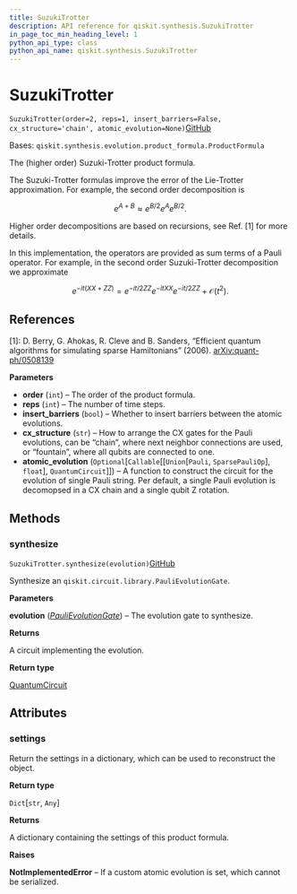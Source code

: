 ```yaml
---
title: SuzukiTrotter
description: API reference for qiskit.synthesis.SuzukiTrotter
in_page_toc_min_heading_level: 1
python_api_type: class
python_api_name: qiskit.synthesis.SuzukiTrotter
---
```


# SuzukiTrotter

<span id="qiskit.synthesis.SuzukiTrotter" />

`SuzukiTrotter(order=2, reps=1, insert_barriers=False, cx_structure='chain', atomic_evolution=None)`[GitHub](https://github.com/qiskit/qiskit/tree/stable/0.20/qiskit/synthesis/evolution/suzuki_trotter.py "view source code")

Bases: `qiskit.synthesis.evolution.product_formula.ProductFormula`

The (higher order) Suzuki-Trotter product formula.

The Suzuki-Trotter formulas improve the error of the Lie-Trotter approximation. For example, the second order decomposition is

$$
e^{A + B} \approx e^{B/2} e^{A} e^{B/2}.
$$

Higher order decompositions are based on recursions, see Ref. \[1] for more details.

In this implementation, the operators are provided as sum terms of a Pauli operator. For example, in the second order Suzuki-Trotter decomposition we approximate

$$
e^{-it(XX + ZZ)} = e^{-it/2 ZZ}e^{-it XX}e^{-it/2 ZZ} + \mathcal{O}(t^2).
$$

## References

\[1]: D. Berry, G. Ahokas, R. Cleve and B. Sanders, “Efficient quantum algorithms for simulating sparse Hamiltonians” (2006). [arXiv:quant-ph/0508139](https://arxiv.org/abs/quant-ph/0508139)

**Parameters**

*   **order** (`int`) – The order of the product formula.
*   **reps** (`int`) – The number of time steps.
*   **insert\_barriers** (`bool`) – Whether to insert barriers between the atomic evolutions.
*   **cx\_structure** (`str`) – How to arrange the CX gates for the Pauli evolutions, can be “chain”, where next neighbor connections are used, or “fountain”, where all qubits are connected to one.
*   **atomic\_evolution** (`Optional`\[`Callable`\[\[`Union`\[`Pauli`, `SparsePauliOp`], `float`], `QuantumCircuit`]]) – A function to construct the circuit for the evolution of single Pauli string. Per default, a single Pauli evolution is decomopsed in a CX chain and a single qubit Z rotation.

## Methods

### synthesize

<span id="qiskit.synthesis.SuzukiTrotter.synthesize" />

`SuzukiTrotter.synthesize(evolution)`[GitHub](https://github.com/qiskit/qiskit/tree/stable/0.20/qiskit/synthesis/evolution/suzuki_trotter.py "view source code")

Synthesize an `qiskit.circuit.library.PauliEvolutionGate`.

**Parameters**

**evolution** ([*PauliEvolutionGate*](qiskit.circuit.library.PauliEvolutionGate "qiskit.circuit.library.PauliEvolutionGate")) – The evolution gate to synthesize.

**Returns**

A circuit implementing the evolution.

**Return type**

[QuantumCircuit](qiskit.circuit.QuantumCircuit "qiskit.circuit.QuantumCircuit")

## Attributes

<span id="qiskit.synthesis.SuzukiTrotter.settings" />

### settings

Return the settings in a dictionary, which can be used to reconstruct the object.

**Return type**

`Dict`\[`str`, `Any`]

**Returns**

A dictionary containing the settings of this product formula.

**Raises**

**NotImplementedError** – If a custom atomic evolution is set, which cannot be serialized.

